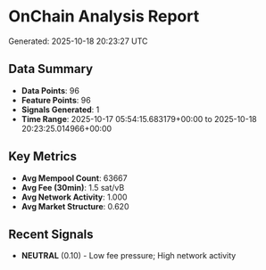 # OnChain Analysis Report
Generated: 2025-10-18 20:23:27 UTC

## Data Summary
- **Data Points**: 96
- **Feature Points**: 96
- **Signals Generated**: 1
- **Time Range**: 2025-10-17 05:54:15.683179+00:00 to 2025-10-18 20:23:25.014966+00:00

## Key Metrics
- **Avg Mempool Count**: 63667
- **Avg Fee (30min)**: 1.5 sat/vB
- **Avg Network Activity**: 1.000
- **Avg Market Structure**: 0.620

## Recent Signals
- **NEUTRAL** (0.10) - Low fee pressure; High network activity
